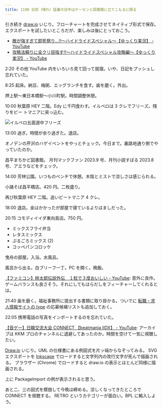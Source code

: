 ```yaml
---
title: 1190 日目（晴れ）猛暑の日中はゲーセンと図書館に立てこもるに限る
---
```


引き続き [draw.io] いじり。フローチャートを完成させてネイティブ形式で保存。
エクスポートを試したいところだが、楽しみは後にとっておこう。

* [敵が強すぎて即死祭り...!!～ハイドライドスペシャル～【ゆっくり実況】 - YouTube](https://www.youtube.com/watch?v=jnmbvKAh6Nk)
* [攻略法頼りに全クリ目指す!!～ハイドライドスペシャル攻略編～【ゆっくり実況】 - YouTube](https://www.youtube.com/watch?v=iDS0llT9L9Q)

2:20 その他 YouTube 内をいろいろ見て回って就寝。いや、日記をプッシュし忘れていた。

8:25 起床。納豆、梅粥、エッグランチを食す。歯を磨く。外出。

押上駅～東日本橋駅～小川町駅。時間調整休憩。

10:00 秋葉原 HEY 二階。Edy に千円食わす。イルベロは 3 クレでフリーズ。残りをビー
トマニアに突っ込む。

![イルベロ五面道中フリーズ](https://pbs.twimg.com/media/F2SYZHBbUAA191j?format=jpg&name=small)

13:00 過ぎ。時間が余り過ぎた。退店。

オノデンの芹沢のハゲイベントをやっとチェック。今日まで。裏路地通り側でやっていたのか。

昌平まちかど図書館。
月刊マックファン 2023.9 号、月刊小説すばる 2023.8 号、アエラなどをチェック。

14:00 芳林公園。いつものベンチで休憩。木陰とミストで涼しさは感じられる。

小諸そば昌平橋店。420 円。二枚盛り。

再び秋葉原 HEY 二階。追いビートマニア 4 クレ。

18:00 退店。金はかかったが部屋で寝ているよりはましだった。

20:15 コモディイイダ東向島店。750 円。

* ミックスフライ弁当
* レタスミックス
* ぷるごろミックス (2)
* コッペパンコロッケ

曳舟の部屋。入浴。水風呂。

風呂から出る。白ブリーフ一丁。PC を開く。晩飯。

[【ファミコン】桃太郎伝説外伝　１粒で３度おいしい - YouTube](https://www.youtube.com/watch?v=ZT3MiQT7EKs):
意外に良作。ゲームバランスも良さそう。それにしてもはらだしをフィーチャーしてくれるとは。

21:40 歯を磨く。福祉事務所に提出する書類に取り掛かる。ついでに
[転職・求人情報サイトの type](https://type.jp/) の応募候補リストも追加しておく。

22:05 携帯電話の写真をインポートするのを忘れていた。

[【音ゲー】日韓交流大会 CONNECT 【beatmania IIDX】 - YouTube](https://www.youtube.com/watch?v=uOLsZe1xz5w):
アーカイブは KKM プロのチャンネルに退避してあったのか。時間を空けて一気に視聴したい。

[Draw.io] いじり。UML の仕様書にある例図式を片ッ端からなぞってみる。
SVG エクスポートを [Inkscape] でロードすると文字列内の改行文字が死んで描画される。
ブラウザー (Chrome) でロードすると draw.io の表示とほとんど同様に描画される。

<object type="image/svg+xml" data="{{ '/assets/images/20230730-uml.svg' | relative_url }}"></object>

上に PackageImport の例が表示されると思う。

あと二、三の図式を模倣して今晩は締める。涼しくなってきたところで CONNECT を視聴する。
RETRO というカテゴリーが面白い。BPL に輸入しよう。

[draw.io]: https://www.drawio.com/
[Inkscape]: <https://inkscape.org/>
